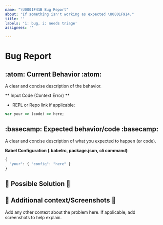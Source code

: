```yaml
---
name: "\U0001F41B Bug Report"
about: "If something isn't working as expected \U0001F914."
title: ''
labels: 'i: bug, i: needs triage'
assignees: ''

---
```


# Bug Report

## :atom: Current Behavior :atom:
A clear and concise description of the behavior.

** Input Code (Context Error) **
- REPL or Repo link if applicable:

```js
var your => (code) => here;
```

## :basecamp: Expected behavior/code :basecamp:
A clear and concise description of what you expected to happen (or code).

**Babel Configuration (.babelrc, package.json, cli command)**

```js
{
  "your": { "config": "here" }
}
```

## :thinking: Possible Solution :thinking:
<!--- Only if you have suggestions on a fix for the bug -->

## :camera_flash: Additional context/Screenshots :camera_flash: 
Add any other context about the problem here. If applicable, add screenshots to help explain.

